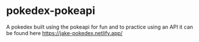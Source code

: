 # pokedex-pokeapi
 A pokedex built using the pokeapi for fun and to practice using an API it can be found here https://jake-pokedex.netlify.app/
